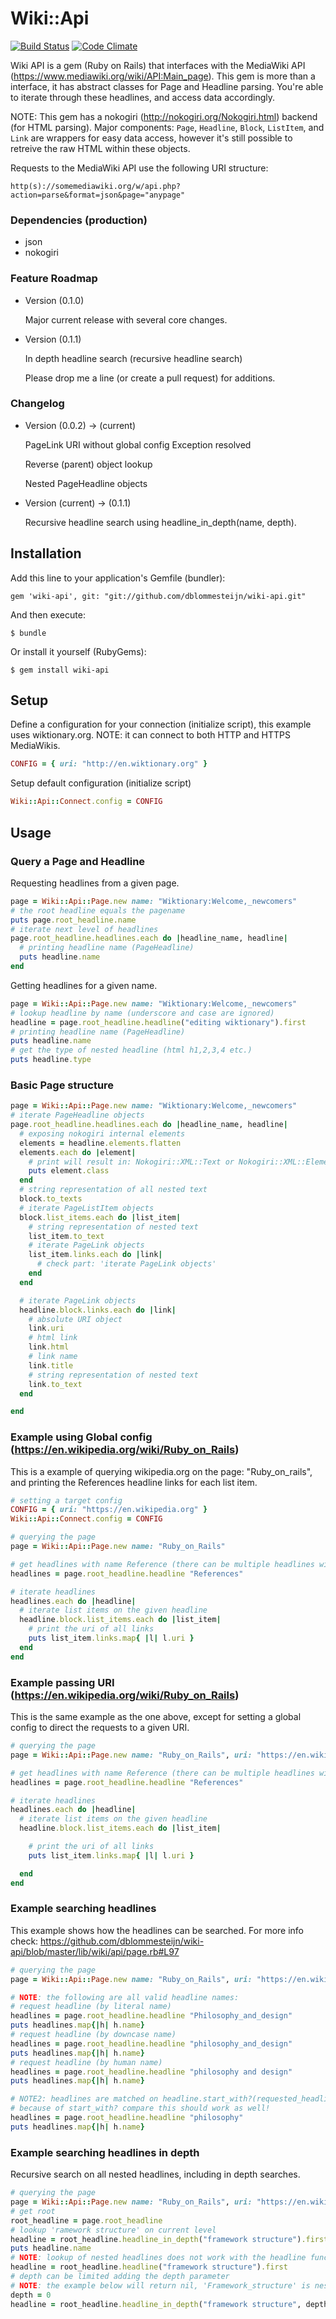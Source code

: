 # Wiki::Api

[![Build Status](https://travis-ci.org/dblommesteijn/wiki-api.svg?branch=master)](https://travis-ci.org/dblommesteijn/wiki-api) [![Code Climate](https://codeclimate.com/github/dblommesteijn/wiki-api.png)](https://codeclimate.com/github/dblommesteijn/wiki-api)

Wiki API is a gem (Ruby on Rails) that interfaces with the MediaWiki API (https://www.mediawiki.org/wiki/API:Main_page). This gem is more than a interface, it has abstract classes for Page and Headline parsing. You're able to iterate through these headlines, and access data accordingly.

NOTE: This gem has a nokogiri (http://nokogiri.org/Nokogiri.html) backend (for HTML parsing). Major components: `Page`, `Headline`, `Block`, `ListItem`, and `Link` are wrappers for easy data access, however it's still possible to retreive the raw HTML within these objects.

Requests to the MediaWiki API use the following URI structure:

    http(s)://somemediawiki.org/w/api.php?action=parse&format=json&page="anypage"

### Dependencies (production)

* json
* nokogiri


### Feature Roadmap

* Version (0.1.0)

  Major current release with several core changes.

* Version (0.1.1)

  In depth headline search (recursive headline search)

  Please drop me a line (or create a pull request) for additions.


### Changelog

* Version (0.0.2) -> (current)

  PageLink URI without global config Exception resolved

  Reverse (parent) object lookup

  Nested PageHeadline objects

* Version (current) -> (0.1.1)

  Recursive headline search using headline_in_depth(name, depth).



## Installation

Add this line to your application's Gemfile (bundler):

    gem 'wiki-api', git: "git://github.com/dblommesteijn/wiki-api.git"

And then execute:

    $ bundle

Or install it yourself (RubyGems):

    $ gem install wiki-api


## Setup

Define a configuration for your connection (initialize script), this example uses wiktionary.org.
NOTE: it can connect to both HTTP and HTTPS MediaWikis.

```ruby
CONFIG = { uri: "http://en.wiktionary.org" }
```

Setup default configuration (initialize script)

```ruby
Wiki::Api::Connect.config = CONFIG
```


## Usage

### Query a Page and Headline

Requesting headlines from a given page.

```ruby
page = Wiki::Api::Page.new name: "Wiktionary:Welcome,_newcomers"
# the root headline equals the pagename
puts page.root_headline.name
# iterate next level of headlines
page.root_headline.headlines.each do |headline_name, headline|
  # printing headline name (PageHeadline)
  puts headline.name
end
```

Getting headlines for a given name.

```ruby
page = Wiki::Api::Page.new name: "Wiktionary:Welcome,_newcomers"
# lookup headline by name (underscore and case are ignored)
headline = page.root_headline.headline("editing wiktionary").first
# printing headline name (PageHeadline)
puts headline.name
# get the type of nested headline (html h1,2,3,4 etc.)
puts headline.type
```

### Basic Page structure

```ruby
page = Wiki::Api::Page.new name: "Wiktionary:Welcome,_newcomers"
# iterate PageHeadline objects
page.root_headline.headlines.each do |headline_name, headline|
  # exposing nokogiri internal elements
  elements = headline.elements.flatten
  elements.each do |element|
    # print will result in: Nokogiri::XML::Text or Nokogiri::XML::Element
    puts element.class
  end
  # string representation of all nested text
  block.to_texts
  # iterate PageListItem objects
  block.list_items.each do |list_item|
    # string representation of nested text
    list_item.to_text
    # iterate PageLink objects
    list_item.links.each do |link|
      # check part: 'iterate PageLink objects'
    end
  end

  # iterate PageLink objects
  headline.block.links.each do |link|
    # absolute URI object
    link.uri
    # html link
    link.html
    # link name
    link.title
    # string representation of nested text
    link.to_text
  end

end
```


### Example using Global config (https://en.wikipedia.org/wiki/Ruby_on_Rails)

This is a example of querying wikipedia.org on the page: "Ruby_on_rails", and printing the References headline links for each list item.

```ruby
# setting a target config
CONFIG = { uri: "https://en.wikipedia.org" }
Wiki::Api::Connect.config = CONFIG

# querying the page
page = Wiki::Api::Page.new name: "Ruby_on_Rails"

# get headlines with name Reference (there can be multiple headlines with the same name!)
headlines = page.root_headline.headline "References"

# iterate headlines
headlines.each do |headline|
  # iterate list items on the given headline
  headline.block.list_items.each do |list_item|
    # print the uri of all links
    puts list_item.links.map{ |l| l.uri }
  end
end
```


### Example passing URI (https://en.wikipedia.org/wiki/Ruby_on_Rails)

This is the same example as the one above, except for setting a global config to direct the requests to a given URI.

```ruby
# querying the page
page = Wiki::Api::Page.new name: "Ruby_on_Rails", uri: "https://en.wikipedia.org"

# get headlines with name Reference (there can be multiple headlines with the same name!)
headlines = page.root_headline.headline "References"

# iterate headlines
headlines.each do |headline|
  # iterate list items on the given headline
  headline.block.list_items.each do |list_item|

    # print the uri of all links
    puts list_item.links.map{ |l| l.uri }

  end
end
```


### Example searching headlines

This example shows how the headlines can be searched. For more info check: https://github.com/dblommesteijn/wiki-api/blob/master/lib/wiki/api/page.rb#L97


```ruby
# querying the page
page = Wiki::Api::Page.new name: "Ruby_on_Rails", uri: "https://en.wikipedia.org"

# NOTE: the following are all valid headline names:
# request headline (by literal name)
headlines = page.root_headline.headline "Philosophy_and_design"
puts headlines.map{|h| h.name}
# request headline (by downcase name)
headlines = page.root_headline.headline "philosophy_and_design"
puts headlines.map{|h| h.name}
# request headline (by human name)
headlines = page.root_headline.headline "philosophy and design"
puts headlines.map{|h| h.name}

# NOTE2: headlines are matched on headline.start_with?(requested_headline)
# because of start_with? compare this should work as well!
headlines = page.root_headline.headline "philosophy"
puts headlines.map{|h| h.name}
```


### Example searching headlines in depth

Recursive search on all nested headlines, including in depth searches.

```ruby
# querying the page
page = Wiki::Api::Page.new name: "Ruby_on_Rails", uri: "https://en.wikipedia.org"
# get root
root_headline = page.root_headline
# lookup 'ramework structure' on current level
headline = root_headline.headline_in_depth("framework structure").first
puts headline.name
# NOTE: lookup of nested headlines does not work with the headline function (because 'Framework_structure' is nested within 'Technical_overview')
headline = root_headline.headline("framework structure").first
# depth can be limited adding the depth parameter
# NOTE: the example below will return nil, 'Framework_structure' is nested beyond depth = 0!
depth = 0
headline = root_headline.headline_in_depth("framework structure", depth).first
```




